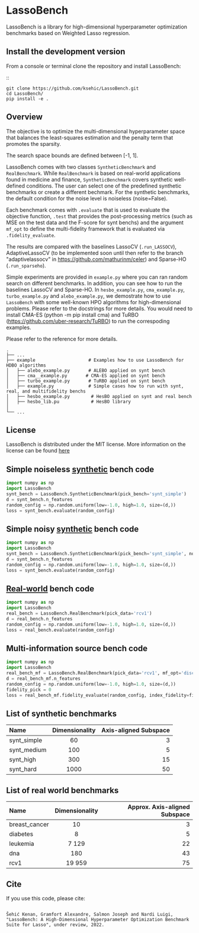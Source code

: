 # LassoBench

LassoBench is a library for high-dimensional hyperparameter optimization benchmarks based on Weighted Lasso regression.

## Install the development version

From a console or terminal clone the repository and install LassoBench:

::

    git clone https://github.com/ksehic/LassoBench.git
    cd LassoBench/
    pip install -e .

## Overview
The objective is to optimize the multi-dimensional hyperparameter space that balances
the least-squares estimation and the penalty term that promotes the sparsity.

The search space bounds are defined between [-1, 1].

LassoBench comes with two classes `SyntheticBenchmark` and `RealBenchmark`. While `RealBenchmark` is
based on real-world applications found in medicine and finance, `SyntheticBenchmark` covers synthetic well-defined conditions. The user can select one of the predefined synthetic benchmarks or create a different bechmark. For the synthetic benchmarks, the default condition for the noise level is noiseless (noise=False).

Each benchmark comes with `.evaluate` that is used to evaluate the objective function, `.test` that provides the post-processing metrics (such as MSE on the test data and the F-score for synt benchs) and the argument `mf_opt` to define the multi-fidelity framework that is evaluated via `.fidelity_evaluate`.

The results are compared with the baselines LassoCV (`.run_LASSOCV`), AdaptiveLassoCV (to be implemented soon until then refer to the branch "adaptivelassocv" in https://github.com/mathurinm/celer) and Sparse-HO (`.run_sparseho`).

Simple experiments are provided in `example.py` where you can ran random search on different benchmarks. In addition, you can see how to run the baselines LassoCV and Sparse-HO. In `hesbo_example.py`, `cma_example.py`, `turbo_example.py` and `alebo_example.py`, we demostrate how to use `LassoBench` with some well-known HPO algorithms for high-dimensional problems. Please refer to the docstrings for more details. You would need to install CMA-ES (python -m pip install cma) and TuRBO (https://github.com/uber-research/TuRBO) to run the correspoding examples.

Please refer to the reference for more details.

    .
    ├── ...
    ├── example                    # Examples how to use LassoBench for HDBO algorithms
    │   ├── alebo_example.py       # ALEBO applied on synt bench
    │   ├── cma__example.py       # CMA-ES applied on synt bench
    │   ├── turbo_example.py       # TuRBO applied on synt bench
    │   ├── example.py             # Simple cases how to run with synt, real, and multifidelity benchs
    │   ├── hesbo_example.py        # HesBO applied on synt and real bench
    │   ├── hesbo_lib.pu            # HesBO library
    │
    └── ...

## License

LassoBench is distributed under the MIT license. More information on the license can be found [here](https://github.com/ksehic/LassoBench/blob/main/LICENSE)

## Simple noiseless [synthetic](#list-of-synthetic-benchmarks) bench code
```python
import numpy as np
import LassoBench
synt_bench = LassoBench.SyntheticBenchmark(pick_bench='synt_simple')
d = synt_bench.n_features
random_config = np.random.uniform(low=-1.0, high=1.0, size=(d,))
loss = synt_bench.evaluate(random_config)
```
## Simple noisy [synthetic](#list-of-synthetic-benchmarks) bench code
```python
import numpy as np
import LassoBench
synt_bench = LassoBench.SyntheticBenchmark(pick_bench='synt_simple', noise=True)
d = synt_bench.n_features
random_config = np.random.uniform(low=-1.0, high=1.0, size=(d,))
loss = synt_bench.evaluate(random_config)
```
## [Real-world](#list-of-real-world-benchmarks) bench code
```python
import numpy as np
import LassoBench
real_bench = LassoBench.RealBenchmark(pick_data='rcv1')
d = real_bench.n_features
random_config = np.random.uniform(low=-1.0, high=1.0, size=(d,))
loss = real_bench.evaluate(random_config)
```
## Multi-information source bench code
```python
import numpy as np
import LassoBench
real_bench_mf = LassoBench.RealBenchmark(pick_data='rcv1', mf_opt='discrete_fidelity')
d = real_bench_mf.n_features
random_config = np.random.uniform(low=-1.0, high=1.0, size=(d,))
fidelity_pick = 0
loss = real_bench_mf.fidelity_evaluate(random_config, index_fidelity=fidelity_pick)
```
## List of synthetic benchmarks
| Name          | Dimensionality | Axis-aligned Subspace |
| :---          |     :---:      |          ---:         |
| synt_simple  | 60    | 3 |
| synt_medium  | 100   | 5 |
| synt_high   | 300   | 15 |
| synt_hard   | 1000   | 50 |
## List of real world benchmarks
| Name         | Dimensionality | Approx. Axis-aligned Subspace |
| :---         |     :---:      |          ---:         |
| breast_cancer | 10 | 3 |
| diabetes | 8 | 5 |
| leukemia | 7 129 | 22 |
| dna | 180 | 43 |
| rcv1 | 19 959 | 75 |

## Cite

If you use this code, please cite:

```

Šehić Kenan, Gramfort Alexandre, Salmon Joseph and Nardi Luigi, "LassoBench: A High-Dimensional Hyperparameter Optimization Benchmark Suite for Lasso", under review, 2022.

```
